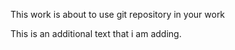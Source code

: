 This work is about to use git repository in your work

This is an additional text that i am adding.
